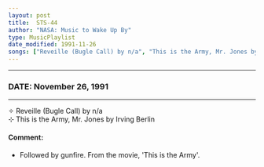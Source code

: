 ```yaml
---
layout: post
title:  STS-44
author: "NASA: Music to Wake Up By"
type: MusicPlaylist
date_modified: 1991-11-26
songs: ["Reveille (Bugle Call) by n/a", "This is the Army, Mr. Jones by Irving Berlin"]
---
```


----
### DATE: November 26, 1991
----
✧ Reveille (Bugle Call) by n/a  &nbsp;<br />
⊹ This is the Army, Mr. Jones by Irving Berlin

#### Comment:
* Followed by gunfire.
From the movie, 'This is the Army'.



<br/>
<center>
	<a target="_blank"
	   href="https://twitter.com/intent/tweet?hashtags=Space,NASA,Playlist,NASAWakeupCalls,SpaceProgram&text={{ page.author}}, '{{ page.songs.first }}' {{ page.title }}, {{ page.date | date: '%B %d, %Y' }}. {{ site.url }}{{ page.url }} @nasawakeupcalls">
	   <i class="fab fa-twitter" alt="Tweet this page" style="font-size: 1.3em;"></i>
	</a>
	&nbsp; 	<i class="fas fa-user-astronaut" style="font-size: 1.5em;"></i> &nbsp;
    <a type="amzn" search="'Reveille (Bugle Call) by n/a' or 'This is the Army, Mr. Jones by Irving Berlin'" category="popular music">
        <i class="fab fa-amazon" style="font-size: 1.3em;"></i>
    </a>
</center>
